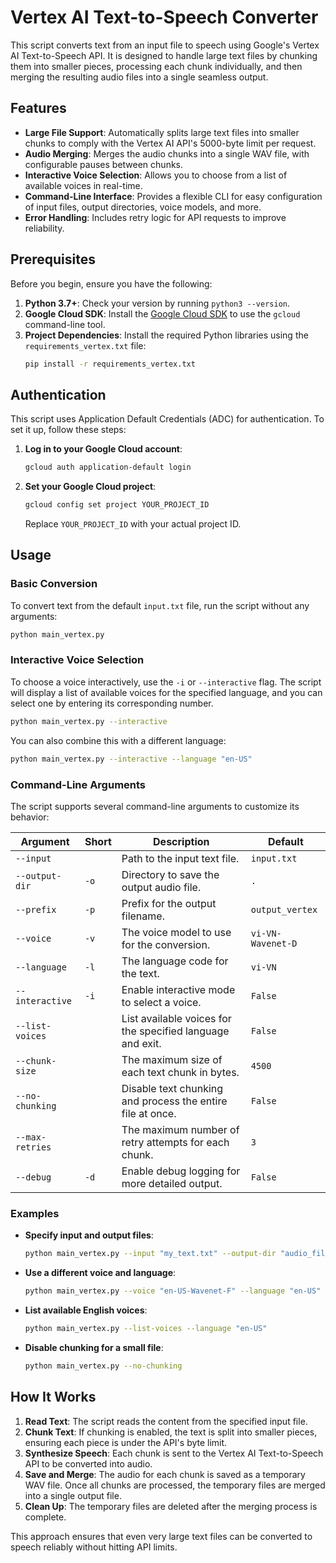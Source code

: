 # Vertex AI Text-to-Speech Converter

This script converts text from an input file to speech using Google's Vertex AI Text-to-Speech API. It is designed to handle large text files by chunking them into smaller pieces, processing each chunk individually, and then merging the resulting audio files into a single seamless output.

## Features

- **Large File Support**: Automatically splits large text files into smaller chunks to comply with the Vertex AI API's 5000-byte limit per request.
- **Audio Merging**: Merges the audio chunks into a single WAV file, with configurable pauses between chunks.
- **Interactive Voice Selection**: Allows you to choose from a list of available voices in real-time.
- **Command-Line Interface**: Provides a flexible CLI for easy configuration of input files, output directories, voice models, and more.
- **Error Handling**: Includes retry logic for API requests to improve reliability.

## Prerequisites

Before you begin, ensure you have the following:

1.  **Python 3.7+**: Check your version by running `python3 --version`.
2.  **Google Cloud SDK**: Install the [Google Cloud SDK](https://cloud.google.com/sdk/docs/install) to use the `gcloud` command-line tool.
3.  **Project Dependencies**: Install the required Python libraries using the `requirements_vertex.txt` file:
    ```bash
    pip install -r requirements_vertex.txt
    ```

## Authentication

This script uses Application Default Credentials (ADC) for authentication. To set it up, follow these steps:

1.  **Log in to your Google Cloud account**:
    ```bash
    gcloud auth application-default login
    ```
2.  **Set your Google Cloud project**:
    ```bash
    gcloud config set project YOUR_PROJECT_ID
    ```
    Replace `YOUR_PROJECT_ID` with your actual project ID.

## Usage

### Basic Conversion

To convert text from the default `input.txt` file, run the script without any arguments:

```bash
python main_vertex.py
```

### Interactive Voice Selection

To choose a voice interactively, use the `-i` or `--interactive` flag. The script will display a list of available voices for the specified language, and you can select one by entering its corresponding number.

```bash
python main_vertex.py --interactive
```

You can also combine this with a different language:

```bash
python main_vertex.py --interactive --language "en-US"
```

### Command-Line Arguments

The script supports several command-line arguments to customize its behavior:

| Argument | Short | Description | Default |
| --- | --- | --- | --- |
| `--input` | | Path to the input text file. | `input.txt` |
| `--output-dir` | `-o` | Directory to save the output audio file. | `.` |
| `--prefix` | `-p` | Prefix for the output filename. | `output_vertex` |
| `--voice` | `-v` | The voice model to use for the conversion. | `vi-VN-Wavenet-D` |
| `--language` | `-l` | The language code for the text. | `vi-VN` |
| `--interactive` | `-i` | Enable interactive mode to select a voice. | `False` |
| `--list-voices` | | List available voices for the specified language and exit. | `False` |
| `--chunk-size` | | The maximum size of each text chunk in bytes. | `4500` |
| `--no-chunking` | | Disable text chunking and process the entire file at once. | `False` |
| `--max-retries` | | The maximum number of retry attempts for each chunk. | `3` |
| `--debug` | `-d` | Enable debug logging for more detailed output. | `False` |

### Examples

- **Specify input and output files**:
  ```bash
  python main_vertex.py --input "my_text.txt" --output-dir "audio_files"
  ```

- **Use a different voice and language**:
  ```bash
  python main_vertex.py --voice "en-US-Wavenet-F" --language "en-US"
  ```

- **List available English voices**:
  ```bash
  python main_vertex.py --list-voices --language "en-US"
  ```

- **Disable chunking for a small file**:
  ```bash
  python main_vertex.py --no-chunking
  ```

## How It Works

1.  **Read Text**: The script reads the content from the specified input file.
2.  **Chunk Text**: If chunking is enabled, the text is split into smaller pieces, ensuring each piece is under the API's byte limit.
3.  **Synthesize Speech**: Each chunk is sent to the Vertex AI Text-to-Speech API to be converted into audio.
4.  **Save and Merge**: The audio for each chunk is saved as a temporary WAV file. Once all chunks are processed, the temporary files are merged into a single output file.
5.  **Clean Up**: The temporary files are deleted after the merging process is complete.

This approach ensures that even very large text files can be converted to speech reliably without hitting API limits.
